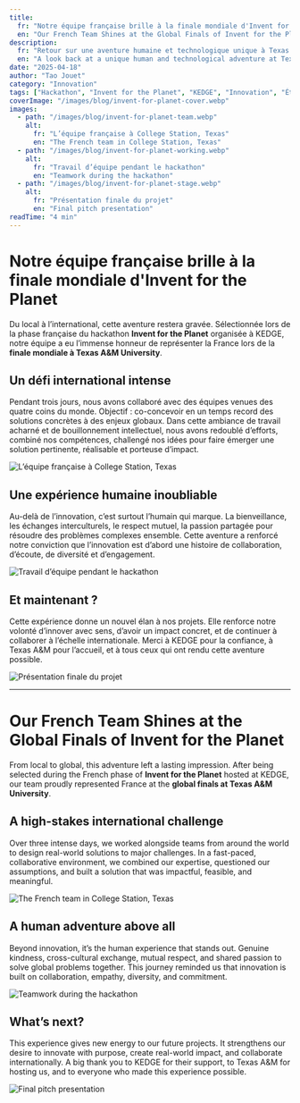 ```yaml
---
title:
  fr: "Notre équipe française brille à la finale mondiale d'Invent for the Planet"
  en: "Our French Team Shines at the Global Finals of Invent for the Planet"
description:
  fr: "Retour sur une aventure humaine et technologique unique à Texas A&M, où l'équipe française de KEDGE a représenté fièrement l'innovation made in France."
  en: "A look back at a unique human and technological adventure at Texas A&M, where KEDGE’s French team proudly represented French innovation."
date: "2025-04-18"
author: "Tao Jouet"
category: "Innovation"
tags: ["Hackathon", "Invent for the Planet", "KEDGE", "Innovation", "Étudiants"]
coverImage: "/images/blog/invent-for-planet-cover.webp"
images:
  - path: "/images/blog/invent-for-planet-team.webp"
    alt:
      fr: "L’équipe française à College Station, Texas"
      en: "The French team in College Station, Texas"
  - path: "/images/blog/invent-for-planet-working.webp"
    alt:
      fr: "Travail d’équipe pendant le hackathon"
      en: "Teamwork during the hackathon"
  - path: "/images/blog/invent-for-planet-stage.webp"
    alt:
      fr: "Présentation finale du projet"
      en: "Final pitch presentation"
readTime: "4 min"
---
```


# Notre équipe française brille à la finale mondiale d'Invent for the Planet

Du local à l’international, cette aventure restera gravée. Sélectionnée lors de la phase française du hackathon **Invent for the Planet** organisée à KEDGE, notre équipe a eu l’immense honneur de représenter la France lors de la **finale mondiale à Texas A&M University**.

## Un défi international intense

Pendant trois jours, nous avons collaboré avec des équipes venues des quatre coins du monde. Objectif : co-concevoir en un temps record des solutions concrètes à des enjeux globaux. Dans cette ambiance de travail acharné et de bouillonnement intellectuel, nous avons redoublé d’efforts, combiné nos compétences, challengé nos idées pour faire émerger une solution pertinente, réalisable et porteuse d’impact.

![L’équipe française à College Station, Texas](/images/blog/invent-for-planet-team.webp)

## Une expérience humaine inoubliable

Au-delà de l’innovation, c’est surtout l’humain qui marque. La bienveillance, les échanges interculturels, le respect mutuel, la passion partagée pour résoudre des problèmes complexes ensemble. Cette aventure a renforcé notre conviction que l’innovation est d’abord une histoire de collaboration, d’écoute, de diversité et d’engagement.

![Travail d’équipe pendant le hackathon](/images/blog/invent-for-planet-working.webp)

## Et maintenant ?

Cette expérience donne un nouvel élan à nos projets. Elle renforce notre volonté d’innover avec sens, d’avoir un impact concret, et de continuer à collaborer à l’échelle internationale. Merci à KEDGE pour la confiance, à Texas A&M pour l’accueil, et à tous ceux qui ont rendu cette aventure possible.

![Présentation finale du projet](/images/blog/invent-for-planet-stage.webp)

---

# Our French Team Shines at the Global Finals of Invent for the Planet

From local to global, this adventure left a lasting impression. After being selected during the French phase of **Invent for the Planet** hosted at KEDGE, our team proudly represented France at the **global finals at Texas A&M University**.

## A high-stakes international challenge

Over three intense days, we worked alongside teams from around the world to design real-world solutions to major challenges. In a fast-paced, collaborative environment, we combined our expertise, questioned our assumptions, and built a solution that was impactful, feasible, and meaningful.

![The French team in College Station, Texas](/images/blog/invent-for-planet-team.webp)

## A human adventure above all

Beyond innovation, it’s the human experience that stands out. Genuine kindness, cross-cultural exchange, mutual respect, and shared passion to solve global problems together. This journey reminded us that innovation is built on collaboration, empathy, diversity, and commitment.

![Teamwork during the hackathon](/images/blog/invent-for-planet-working.webp)

## What’s next?

This experience gives new energy to our future projects. It strengthens our desire to innovate with purpose, create real-world impact, and collaborate internationally. A big thank you to KEDGE for their support, to Texas A&M for hosting us, and to everyone who made this experience possible.

![Final pitch presentation](/images/blog/invent-for-planet-stage.webp)
